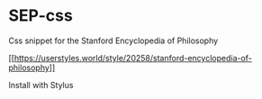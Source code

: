 # SEP-css
Css snippet for the Stanford Encyclopedia of Philosophy

[[https://userstyles.world/style/20258/stanford-encyclopedia-of-philosophy]]

Install with Stylus
